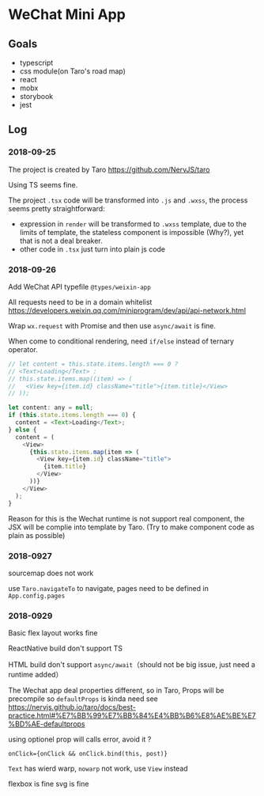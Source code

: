 # WeChat Mini App

## Goals

- typescript
- css module(on Taro's road map)
- react
- mobx
- storybook
- jest

## Log

### 2018-09-25

The project is created by Taro https://github.com/NervJS/taro

Using TS seems fine.

The project `.tsx` code will be transformed into `.js` and `.wxss`, the process seems pretty straightforward:

- expression in `render` will be transformed to `.wxss` template, due to the limits of template, the stateless component is impossible (Why?), yet that is not a deal breaker.
- other code in `.tsx` just turn into plain js code

### 2018-09-26

Add WeChat API typefile `@types/weixin-app`

All requests need to be in a domain whitelist
https://developers.weixin.qq.com/miniprogram/dev/api/api-network.html

Wrap `wx.request` with Promise and then use `async/await` is fine.

When come to conditional rendering, need `if/else` instead of ternary operator.

```javascript
// let content = this.state.items.length === 0 ?
// <Text>Loading</Text> :
// this.state.items.map((item) => (
//   <View key={item.id} className="title">{item.title}</View>
// ));

let content: any = null;
if (this.state.items.length === 0) {
  content = <Text>Loading</Text>;
} else {
  content = (
    <View>
      {this.state.items.map(item => (
        <View key={item.id} className="title">
          {item.title}
        </View>
      ))}
    </View>
  );
}
```

Reason for this is the Wechat runtime is not support real component, the JSX will be complie into template by Taro. (Try to make component code as plain as possible)

### 2018-0927

sourcemap does not work

use `Taro.navigateTo` to navigate, pages need to be defined in `App.config.pages`

### 2018-0929

Basic flex layout works fine

ReactNative build don't support TS

HTML build don't support `async/await`（should not be big issue, just need a runtime added）

The Wechat app deal properties different, so in Taro, Props will be precompile so `defaultProps` is kinda need
see https://nervjs.github.io/taro/docs/best-practice.html#%E7%BB%99%E7%BB%84%E4%BB%B6%E8%AE%BE%E7%BD%AE-defaultprops

using optionel prop will calls error, avoid it ?

```
onClick={onClick && onClick.bind(this, post)}
```

`Text` has wierd warp, `nowarp` not work, use `View` instead

flexbox is fine
svg is fine
